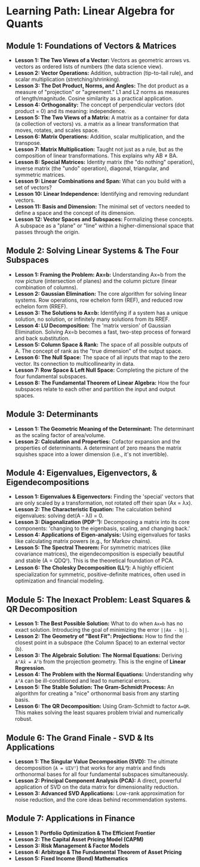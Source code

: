 # Learning Path: Linear Algebra for Quants

## Module 1: Foundations of Vectors & Matrices

- **Lesson 1: The Two Views of a Vector:** Vectors as geometric arrows vs. vectors as ordered lists of numbers (the data science view).
- **Lesson 2: Vector Operations:** Addition, subtraction (tip-to-tail rule), and scalar multiplication (stretching/shrinking).
- **Lesson 3: The Dot Product, Norms, and Angles:** The dot product as a measure of "projection" or "agreement." L1 and L2 norms as measures of length/magnitude. Cosine similarity as a practical application.
- **Lesson 4: Orthogonality:** The concept of perpendicular vectors (dot product = 0) and its meaning: independence.
- **Lesson 5: The Two Views of a Matrix:** A matrix as a container for data (a collection of vectors) vs. a matrix as a linear transformation that moves, rotates, and scales space.
- **Lesson 6: Matrix Operations:** Addition, scalar multiplication, and the transpose.
- **Lesson 7: Matrix Multiplication:** Taught not just as a rule, but as the composition of linear transformations. This explains why AB ≠ BA.
- **Lesson 8: Special Matrices:** Identity matrix (the "do nothing" operation), inverse matrix (the "undo" operation), diagonal, triangular, and symmetric matrices.
- **Lesson 9: Linear Combinations and Span:** What can you build with a set of vectors?
- **Lesson 10: Linear Independence:** Identifying and removing redundant vectors.
- **Lesson 11: Basis and Dimension:** The minimal set of vectors needed to define a space and the concept of its dimension.
- **Lesson 12: Vector Spaces and Subspaces:** Formalizing these concepts. A subspace as a "plane" or "line" within a higher-dimensional space that passes through the origin.

## Module 2: Solving Linear Systems & The Four Subspaces

- **Lesson 1: Framing the Problem: Ax=b:** Understanding Ax=b from the row picture (intersection of planes) and the column picture (linear combination of columns).
- **Lesson 2: Gaussian Elimination:** The core algorithm for solving linear systems. Row operations, row echelon form (REF), and reduced row echelon form (RREF).
- **Lesson 3: The Solutions to Ax=b:** Identifying if a system has a unique solution, no solution, or infinitely many solutions from its RREF.
- **Lesson 4: LU Decomposition:** The 'matrix version' of Gaussian Elimination. Solving Ax=b becomes a fast, two-step process of forward and back substitution.
- **Lesson 5: Column Space & Rank:** The space of all possible outputs of A. The concept of rank as the "true dimension" of the output space.
- **Lesson 6: The Null Space:** The space of all inputs that map to the zero vector. Its connection to multicollinearity in data.
- **Lesson 7: Row Space & Left Null Space:** Completing the picture of the four fundamental subspaces.
- **Lesson 8: The Fundamental Theorem of Linear Algebra:** How the four subspaces relate to each other and partition the input and output spaces.

## Module 3: Determinants

- **Lesson 1: The Geometric Meaning of the Determinant:** The determinant as the scaling factor of area/volume.
- **Lesson 2: Calculation and Properties:** Cofactor expansion and the properties of determinants. A determinant of zero means the matrix squishes space into a lower dimension (i.e., it's not invertible).

## Module 4: Eigenvalues, Eigenvectors, & Eigendecompositions

- **Lesson 1: Eigenvalues & Eigenvectors:** Finding the 'special' vectors that are only scaled by a transformation, not rotated off their span (Ax = λx).
- **Lesson 2: The Characteristic Equation:** The calculation behind eigenvalues: solving det(A - λI) = 0.
- **Lesson 3: Diagonalization (PDP⁻¹):** Decomposing a matrix into its core components: 'changing to the eigenbasis, scaling, and changing back.'
- **Lesson 4: Applications of Eigen-analysis:** Using eigenvalues for tasks like calculating matrix powers (e.g., for Markov chains).
- **Lesson 5: The Spectral Theorem:** For symmetric matrices (like covariance matrices), the eigendecomposition is especially beautiful and stable (A = QDQᵀ). This is the theoretical foundation of PCA.
- **Lesson 6: The Cholesky Decomposition (LLᵀ):** A highly efficient specialization for symmetric, positive-definite matrices, often used in optimization and financial modeling.

## Module 5: The Inexact Problem: Least Squares & QR Decomposition

- **Lesson 1: The Best Possible Solution:** What to do when `Ax=b` has no exact solution. Introducing the goal of minimizing the error `||Ax - b||`.
- **Lesson 2: The Geometry of "Best Fit": Projections:** How to find the closest point in a subspace (the Column Space) to an external vector (`b`).
- **Lesson 3: The Algebraic Solution: The Normal Equations:** Deriving `AᵀAx̂ = Aᵀb` from the projection geometry. This is the engine of **Linear Regression**.
- **Lesson 4: The Problem with the Normal Equations:** Understanding why `AᵀA` can be ill-conditioned and lead to numerical errors.
- **Lesson 5: The Stable Solution: The Gram-Schmidt Process:** An algorithm for creating a "nice" orthonormal basis from any starting basis.
- **Lesson 6: The QR Decomposition:** Using Gram-Schmidt to factor `A=QR`. This makes solving the least squares problem trivial and numerically robust.

## Module 6: The Grand Finale - SVD & Its Applications

- **Lesson 1: The Singular Value Decomposition (SVD):** The ultimate decomposition (`A = UΣVᵀ`) that works for any matrix and finds orthonormal bases for all four fundamental subspaces simultaneously.
- **Lesson 2: Principal Component Analysis (PCA):** A direct, powerful application of SVD on the data matrix for dimensionality reduction.
- **Lesson 3: Advanced SVD Applications:** Low-rank approximation for noise reduction, and the core ideas behind recommendation systems.

## Module 7: Applications in Finance

- **Lesson 1: Portfolio Optimization & The Efficient Frontier**
- **Lesson 2: The Capital Asset Pricing Model (CAPM)**
- **Lesson 3: Risk Management & Factor Models**
- **Lesson 4: Arbitrage & The Fundamental Theorem of Asset Pricing**
- **Lesson 5: Fixed Income (Bond) Mathematics**
